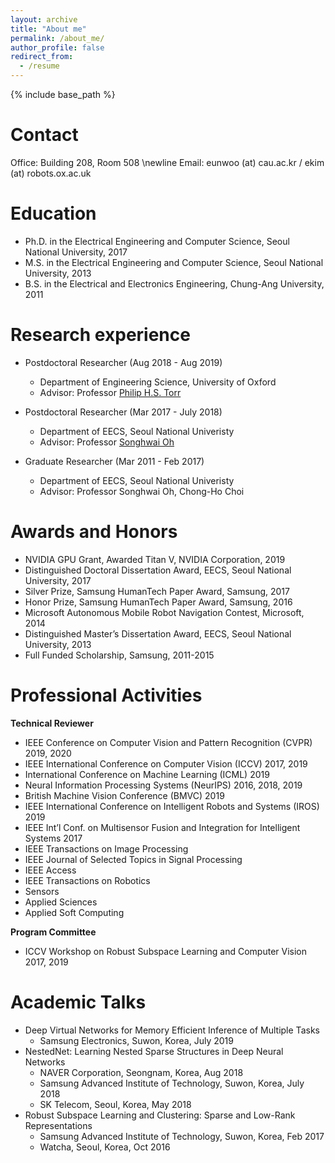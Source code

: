 ```yaml
---
layout: archive
title: "About me"
permalink: /about_me/
author_profile: false
redirect_from:
  - /resume
---
```


{% include base_path %}

Contact
=====
Office: Building 208, Room 508 \newline
Email: eunwoo (at) cau.ac.kr / ekim (at) robots.ox.ac.uk

Education
======
* Ph.D. in the Electrical Engineering and Computer Science, Seoul National University, 2017
* M.S. in the Electrical Engineering and Computer Science, Seoul National University, 2013
* B.S. in the Electrical and Electronics Engineering, Chung-Ang University, 2011


Research experience
======
* Postdoctoral Researcher (Aug 2018 - Aug 2019)
  * Department of Engineering Science, University of Oxford
  * Advisor: Professor [Philip H.S. Torr](http://www.robots.ox.ac.uk/~phst/)

* Postdoctoral Researcher (Mar 2017 - July 2018)
  * Department of EECS, Seoul National Univeristy
  * Advisor: Professor [Songhwai Oh](http://rllab.snu.ac.kr/people/songhwai-oh)
  
* Graduate Researcher (Mar 2011 - Feb 2017)
  * Department of EECS, Seoul National Univeristy
  * Advisor: Professor Songhwai Oh, Chong-Ho Choi
  
  
Awards and Honors
======
* NVIDIA GPU Grant, Awarded Titan V, NVIDIA Corporation, 2019
* Distinguished Doctoral Dissertation Award, EECS, Seoul National University, 2017
* Silver Prize, Samsung HumanTech Paper Award, Samsung, 2017
* Honor Prize, Samsung HumanTech Paper Award, Samsung, 2016
* Microsoft Autonomous Mobile Robot Navigation Contest, Microsoft, 2014
* Distinguished Master’s Dissertation Award, EECS, Seoul National University, 2013
* Full Funded Scholarship, Samsung, 2011-2015


Professional Activities
======
**Technical Reviewer**
* IEEE Conference on Computer Vision and Pattern Recognition (CVPR) 2019, 2020
* IEEE International Conference on Computer Vision (ICCV) 2017, 2019
* International Conference on Machine Learning (ICML) 2019
* Neural Information Processing Systems (NeurIPS) 2016, 2018, 2019
* British Machine Vision Conference (BMVC) 2019
* IEEE International Conference on Intelligent Robots and Systems (IROS) 2019
* IEEE Int’l Conf.  on Multisensor Fusion and Integration for Intelligent Systems 2017
* IEEE Transactions on Image Processing 
* IEEE Journal of Selected Topics in Signal Processing 
* IEEE Access 
* IEEE Transactions on Robotics 
* Sensors 
* Applied Sciences 
* Applied Soft Computing 

**Program Committee**
* ICCV Workshop on Robust Subspace Learning and Computer Vision 2017, 2019
  
  
Academic Talks
======
* Deep Virtual Networks for Memory Efficient Inference of Multiple Tasks
  * Samsung Electronics, Suwon, Korea, July 2019
* NestedNet:  Learning Nested Sparse Structures in Deep Neural Networks
  * NAVER Corporation, Seongnam, Korea, Aug 2018
  * Samsung Advanced Institute of Technology, Suwon, Korea, July 2018
  * SK Telecom, Seoul, Korea, May 2018
* Robust Subspace Learning and Clustering:  Sparse and Low-Rank Representations
  * Samsung Advanced Institute of Technology, Suwon, Korea, Feb 2017
  * Watcha, Seoul, Korea, Oct 2016
